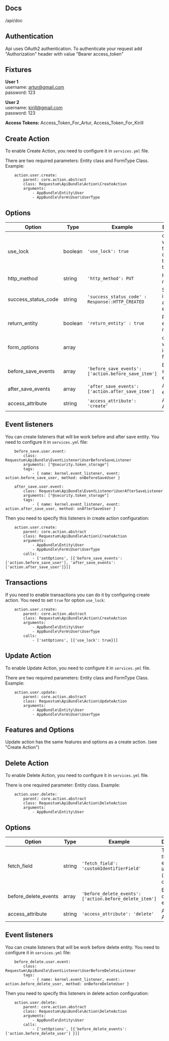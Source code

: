 Docs
--------
/api/doc

Authentication
--------------
Api uses OAuth2 authentication. To authenticate your request add "Authorization" header with value "Bearer access_token"

Fixtures
--------
**User 1**\
   username: artur@gmail.com\
   password: 123

**User 2**\
   username: kirill@gmail.com\
   password: 123
   
**Access Tokens:** Access_Token_For_Artur, Access_Token_For_Kirill

Create Action
-------------

To enable Create Action, you need to configure it in `services.yml` file.

There are two required parameters: Entity class and FormType Class.
Example:

```
    action.user.create:
        parent: core.action.abstract
        class: Requestum\ApiBundle\Action\CreateAction
        arguments:
            - AppBundle\Entity\User
            - AppBundle\Form\User\UserType
```


## Options

 | Option                | Type      | Example                                           | Description                                           |
 | ----------------------| --------  |---------------------------------------------------|-------------------------------------------------------|
 | use_lock              | boolean   |`'use_lock': true`                                 |option which gives the opportunity to use transactions |
 | http_method           | string    |`'http_method': PUT`                               |HTTP method                                            |
 | success_status_code   | string    |`'success_status_code' : Response::HTTP_CREATED`   |Status that is returned after execution                |
 | return_entity         | boolean   |`'return_entity' : true`                           |Result entity in response                              |
 | form_options          | array     |                                                   |options that will be used in building form             |
 | before_save_events    | array     |`'before_save_events': ['action.before_save_item']`|Before submit events                                   |
 | after_save_events     | array     |`'after_save_events': ['action.after_save_item']`  |After submit events                                    |
 | access_attribute      | string    |`'access_attribute': 'create'`                     |Access Attribute                                       |


## Event listeners

You can create listeners that will be work before and after save entity.
You need to configure it in `services.yml` file:
```
    before_save.user.event:
        class: Requestum\ApiBundle\EventListener\UserBeforeSaveListener
        arguments: ["@security.token_storage"]
        tags:
            - { name: kernel.event_listener, event: action.before_save_user, method: onBeforeSaveUser }

    after_save.user.event:
        class: Requestum\ApiBundle\EventListener\UserAfterSaveListener
        arguments: ["@security.token_storage"]
        tags:
            - { name: kernel.event_listener, event: action.after_save_user, method: onAfterSaveUser }

```
Then you need to specify this listeners in create action configuration:
```
    action.user.create:
        parent: core.action.abstract
        class: Requestum\ApiBundle\Action\CreateAction
        arguments:
            - AppBundle\Entity\User
            - AppBundle\Form\User\UserType
        calls:
            - ['setOptions', [{'before_save_events': ['action.before_save_user'], 'after_save_events': ['action.after_save_user']}]]
```

## Transactions

If you need to enable transactions you can do it by configuring create action.
You need to set `true` for option `use_lock`:
```
    action.user.create:
        parent: core.action.abstract
        class: Requestum\ApiBundle\Action\CreateAction
        arguments:
            - AppBundle\Entity\User
            - AppBundle\Form\User\UserType
        calls:
            - ['setOptions', [{'use_lock': true}]]
```

Update Action
-------------

To enable Update Action, you need to configure it in `services.yml` file.

There are two required parameters: Entity class and FormType Class.
Example:

```
    action.user.update:
        parent: core.action.abstract
        class: Requestum\ApiBundle\Action\UpdateAction
        arguments:
            - AppBundle\Entity\User
            - AppBundle\Form\User\UserType
```


## Features and Options

Update action has the same features and options as a create action. (see "Create Action")



Delete Action
-------------

To enable Delete Action, you need to configure it in `services.yml` file.

There is one required parameter: Entity class.
Example:

```
    action.user.delete:
        parent: core.action.abstract
        class: Requestum\ApiBundle\Action\DeleteAction
        arguments:
            - AppBundle\Entity\User
```


## Options

 | Option                | Type         | Example                                               | Description                                            |
 | ----------------------| -------------|-------------------------------------------------------|--------------------------------------------------------|
 | fetch_field           | string       |`'fetch_field': 'customIdentifierField'`               |The field that is the entity identifier (id by default) |
 | before_delete_events  | array        |`'before_delete_events': ['action.before_delete_item']`|Before delete events                                    |
 | access_attribute      | string       |`'access_attribute': 'delete'`                         |Access Attribute                                        |


## Event listeners

You can create listeners that will be work before delete entity.
You need to configure it in `services.yml` file:
```
    before_delete.user.event:
        class: Requestum\ApiBundle\EventListener\UserBeforeDeleteListener
        tags:
            - { name: kernel.event_listener, event: action.before_delete_user, method: onBeforeDeleteUser }

```
Then you need to specify this listeners in delete action configuration:
```
    action.user.delete:
        parent: core.action.abstract
        class: Requestum\ApiBundle\Action\DeleteAction
        arguments:
            - AppBundle\Entity\User
        calls:
            - ['setOptions', [{'before_delete_events': ['action.before_delete_user'] }]]
```
